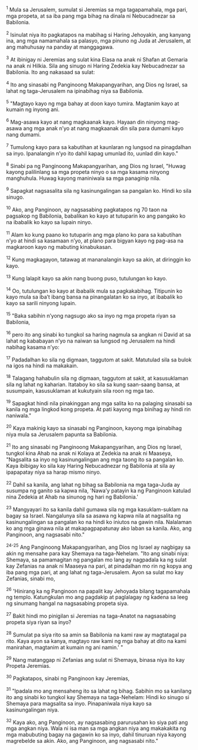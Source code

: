 <sup>1</sup>
Mula sa Jerusalem, sumulat si Jeremias sa mga tagapamahala, mga pari, mga propeta, at sa iba pang mga bihag na dinala ni Nebucadnezar sa Babilonia. 

<sup>2</sup>
Isinulat niya ito pagkatapos na mabihag si Haring Jehoyakin, ang kanyang ina, ang mga namamahala sa palasyo, mga pinuno ng Juda at Jerusalem, at ang mahuhusay na panday at manggagawa. 

<sup>3</sup>
At ibinigay ni Jeremias ang sulat kina Elasa na anak ni Shafan at Gemaria na anak ni Hilkia. Sila ang sinugo ni Haring Zedekia kay Nebucadnezar sa Babilonia. Ito ang nakasaad sa sulat: 

<sup>4</sup>
Ito ang sinasabi ng Panginoong Makapangyarihan, ang Dios ng Israel, sa lahat ng taga-Jerusalem na ipinabihag niya sa Babilonia. 

<sup>5</sup>
"Magtayo kayo ng mga bahay at doon kayo tumira. Magtanim kayo at kumain ng inyong ani. 

<sup>6</sup>
Mag-asawa kayo at nang magkaanak kayo. Hayaan din ninyong mag-asawa ang mga anak nʼyo at nang magkaanak din sila para dumami kayo nang dumami. 

<sup>7</sup>
Tumulong kayo para sa kabutihan at kaunlaran ng lungsod na pinagdalhan sa inyo. Ipanalangin nʼyo ito dahil kapag umunlad ito, uunlad din kayo." 

<sup>8</sup>
Sinabi pa ng Panginoong Makapangyarihan, ang Dios ng Israel, "Huwag kayong palilinlang sa mga propeta ninyo o sa mga kasama ninyong manghuhula. Huwag kayong maniniwala sa mga panaginip nila. 

<sup>9</sup>
Sapagkat nagsasalita sila ng kasinungalingan sa pangalan ko. Hindi ko sila sinugo. 

<sup>10</sup>
Ako, ang Panginoon, ay nagsasabing pagkatapos ng 70 taon na pagsakop ng Babilonia, babalikan ko kayo at tutuparin ko ang pangako ko na ibabalik ko kayo sa lupain ninyo. 

<sup>11</sup>
Alam ko kung paano ko tutuparin ang mga plano ko para sa kabutihan nʼyo at hindi sa kasamaan nʼyo, at plano para bigyan kayo ng pag-asa na magkaroon kayo ng mabuting kinabukasan. 

<sup>12</sup>
Kung magkagayon, tatawag at mananalangin kayo sa akin, at diringgin ko kayo. 

<sup>13</sup>
Kung lalapit kayo sa akin nang buong puso, tutulungan ko kayo. 

<sup>14</sup>
Oo, tutulungan ko kayo at ibabalik mula sa pagkakabihag. Titipunin ko kayo mula sa ibaʼt ibang bansa na pinangalatan ko sa inyo, at ibabalik ko kayo sa sarili ninyong lupain. 

<sup>15</sup>
"Baka sabihin nʼyong nagsugo ako sa inyo ng mga propeta riyan sa Babilonia, 

<sup>16</sup>
pero ito ang sinabi ko tungkol sa haring nagmula sa angkan ni David at sa lahat ng kababayan nʼyo na naiwan sa lungsod ng Jerusalem na hindi nabihag kasama nʼyo: 

<sup>17</sup>
Padadalhan ko sila ng digmaan, taggutom at sakit. Matutulad sila sa bulok na igos na hindi na makakain. 

<sup>18</sup>
Talagang hahabulin sila ng digmaan, taggutom at sakit, at kasusuklaman sila ng lahat ng kaharian. Itataboy ko sila sa kung saan-saang bansa, at susumpain, kasusuklaman at kukutyain sila roon ng mga tao. 

<sup>19</sup>
Sapagkat hindi nila pinakinggan ang mga salita ko na palaging sinasabi sa kanila ng mga lingkod kong propeta. At pati kayong mga binihag ay hindi rin naniwala." 

<sup>20</sup>
Kaya makinig kayo sa sinasabi ng Panginoon, kayong mga ipinabihag niya mula sa Jerusalem papunta sa Babilonia. 

<sup>21</sup>
Ito ang sinasabi ng Panginoong Makapangyarihan, ang Dios ng Israel, tungkol kina Ahab na anak ni Kolaya at Zedekia na anak ni Maaseya, "Nagsalita sa inyo ng kasinungalingan ang mga taong ito sa pangalan ko. Kaya ibibigay ko sila kay Haring Nebucadnezar ng Babilonia at sila ay ipapapatay niya sa harap mismo ninyo. 

<sup>22</sup>
Dahil sa kanila, ang lahat ng bihag sa Babilonia na mga taga-Juda ay susumpa ng ganito sa kapwa nila, 'Nawaʼy patayin ka ng Panginoon katulad nina Zedekia at Ahab na sinunog ng hari ng Babilonia.' 

<sup>23</sup>
Mangyayari ito sa kanila dahil gumawa sila ng mga kasuklam-suklam na bagay sa Israel. Nangalunya sila sa asawa ng kapwa nila at nagsalita ng kasinungalingan sa pangalan ko na hindi ko iniutos na gawin nila. Nalalaman ko ang mga ginawa nila at makapagpapatunay ako laban sa kanila. Ako, ang Panginoon, ang nagsasabi nito." 

<sup>24-25</sup>
Ang Panginoong Makapangyarihan, ang Dios ng Israel ay nagbigay sa akin ng mensahe para kay Shemaya na taga-Nehelam. "Ito ang sinabi niya: Shemaya, sa pamamagitan ng pangalan mo lang ay nagpadala ka ng sulat kay Zefanias na anak ni Maaseya na pari, at pinadalhan mo rin ng kopya ang iba pang mga pari, at ang lahat ng taga-Jerusalem. Ayon sa sulat mo kay Zefanias, sinabi mo, 

<sup>26</sup>
'Hinirang ka ng Panginoon na papalit kay Jehoyada bilang tagapamahala ng templo. Katungkulan mo ang pagdakip at paglalagay ng kadena sa leeg ng sinumang hangal na nagsasabing propeta siya. 

<sup>27</sup>
Bakit hindi mo pinigilan si Jeremias na taga-Anatot na nagsasabing propeta siya riyan sa inyo? 

<sup>28</sup>
Sumulat pa siya rito sa amin sa Babilonia na kami raw ay magtatagal pa rito. Kaya ayon sa kanya, magtayo raw kami ng mga bahay at dito na kami manirahan, magtanim at kumain ng ani namin.' " 

<sup>29</sup>
Nang matanggap ni Zefanias ang sulat ni Shemaya, binasa niya ito kay Propeta Jeremias. 

<sup>30</sup>
Pagkatapos, sinabi ng Panginoon kay Jeremias, 

<sup>31</sup>
"Ipadala mo ang mensaheng ito sa lahat ng bihag. Sabihin mo sa kanilang ito ang sinabi ko tungkol kay Shemaya na taga-Nehelam: Hindi ko sinugo si Shemaya para magsalita sa inyo. Pinapaniwala niya kayo sa kasinungalingan niya. 

<sup>32</sup>
Kaya ako, ang Panginoon, ay nagsasabing parurusahan ko siya pati ang mga angkan niya. Wala ni isa man sa mga angkan niya ang makakakita ng mga mabubuting bagay na gagawin ko sa inyo, dahil tinuruan niya kayong magrebelde sa akin. Ako, ang Panginoon, ang nagsasabi nito."